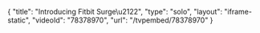 {
    "title": "Introducing Fitbit Surge\u2122",
    "type": "solo",
    "layout": "iframe-static",
    "videoId": "78378970",
    "url": "\/tvpembed\/78378970"
}